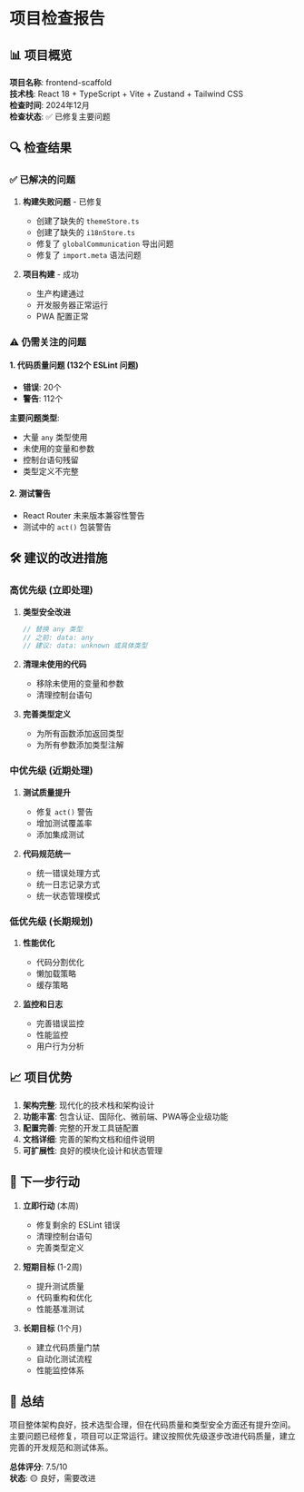 # 项目检查报告

## 📊 项目概览

**项目名称**: frontend-scaffold  
**技术栈**: React 18 + TypeScript + Vite + Zustand + Tailwind CSS  
**检查时间**: 2024年12月  
**检查状态**: ✅ 已修复主要问题

## 🔍 检查结果

### ✅ 已解决的问题

1. **构建失败问题** - 已修复
   - 创建了缺失的 `themeStore.ts`
   - 创建了缺失的 `i18nStore.ts`
   - 修复了 `globalCommunication` 导出问题
   - 修复了 `import.meta` 语法问题

2. **项目构建** - 成功
   - 生产构建通过
   - 开发服务器正常运行
   - PWA 配置正常

### ⚠️ 仍需关注的问题

#### 1. 代码质量问题 (132个 ESLint 问题)
- **错误**: 20个
- **警告**: 112个

**主要问题类型**:
- 大量 `any` 类型使用
- 未使用的变量和参数
- 控制台语句残留
- 类型定义不完整

#### 2. 测试警告
- React Router 未来版本兼容性警告
- 测试中的 `act()` 包装警告

## 🛠️ 建议的改进措施

### 高优先级 (立即处理)

1. **类型安全改进**
   ```typescript
   // 替换 any 类型
   // 之前: data: any
   // 建议: data: unknown 或具体类型
   ```

2. **清理未使用的代码**
   - 移除未使用的变量和参数
   - 清理控制台语句

3. **完善类型定义**
   - 为所有函数添加返回类型
   - 为所有参数添加类型注解

### 中优先级 (近期处理)

1. **测试质量提升**
   - 修复 `act()` 警告
   - 增加测试覆盖率
   - 添加集成测试

2. **代码规范统一**
   - 统一错误处理方式
   - 统一日志记录方式
   - 统一状态管理模式

### 低优先级 (长期规划)

1. **性能优化**
   - 代码分割优化
   - 懒加载策略
   - 缓存策略

2. **监控和日志**
   - 完善错误监控
   - 性能监控
   - 用户行为分析

## 📈 项目优势

1. **架构完整**: 现代化的技术栈和架构设计
2. **功能丰富**: 包含认证、国际化、微前端、PWA等企业级功能
3. **配置完善**: 完整的开发工具链配置
4. **文档详细**: 完善的架构文档和组件说明
5. **可扩展性**: 良好的模块化设计和状态管理

## 🎯 下一步行动

1. **立即行动** (本周)
   - 修复剩余的 ESLint 错误
   - 清理控制台语句
   - 完善类型定义

2. **短期目标** (1-2周)
   - 提升测试质量
   - 代码重构和优化
   - 性能基准测试

3. **长期目标** (1个月)
   - 建立代码质量门禁
   - 自动化测试流程
   - 性能监控体系

## 📝 总结

项目整体架构良好，技术选型合理，但在代码质量和类型安全方面还有提升空间。主要问题已经修复，项目可以正常运行。建议按照优先级逐步改进代码质量，建立完善的开发规范和测试体系。

**总体评分**: 7.5/10  
**状态**: 🟡 良好，需要改进
